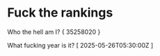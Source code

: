 # Fuck the rankings

Who the hell am I?
{ 35258020 }

What fucking year is it?
[ 2025-05-26T05:30:00Z ]
